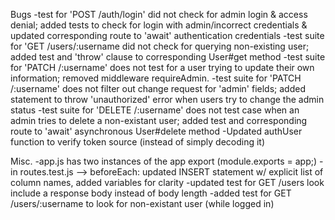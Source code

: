 Bugs
-test for 'POST /auth/login' did not check for admin login & access denial; added tests to check for login with admin/incorrect credentials & updated corresponding route to 'await' authentication credentials -test suite for 'GET /users/:username did not check for querying non-existing user; added test and 'throw' clause to corresponding User#get method -test suite for 'PATCH /:username' does not test for a user trying to update their own information; removed middleware requireAdmin. -test suite for 'PATCH /:username' does not filter out change request for 'admin' fields; added statement to throw 'unauthorized' error when users try to change the admin status -test suite for 'DELETE /:username' does not test case when an admin tries to delete a non-existant user; added test and corresponding route to 'await' asynchronous User#delete method -Updated authUser function to verify token source (instead of simply decoding it)

Misc.
-app.js has two instances of the app export (module.exports = app;) -in routes.test.js --> beforeEach: updated INSERT statement w/ explicit list of column names, added variables for clarity -updated test for GET /users look include a response body instead of body length -added test for GET /users/:username to look for non-existant user (while logged in)